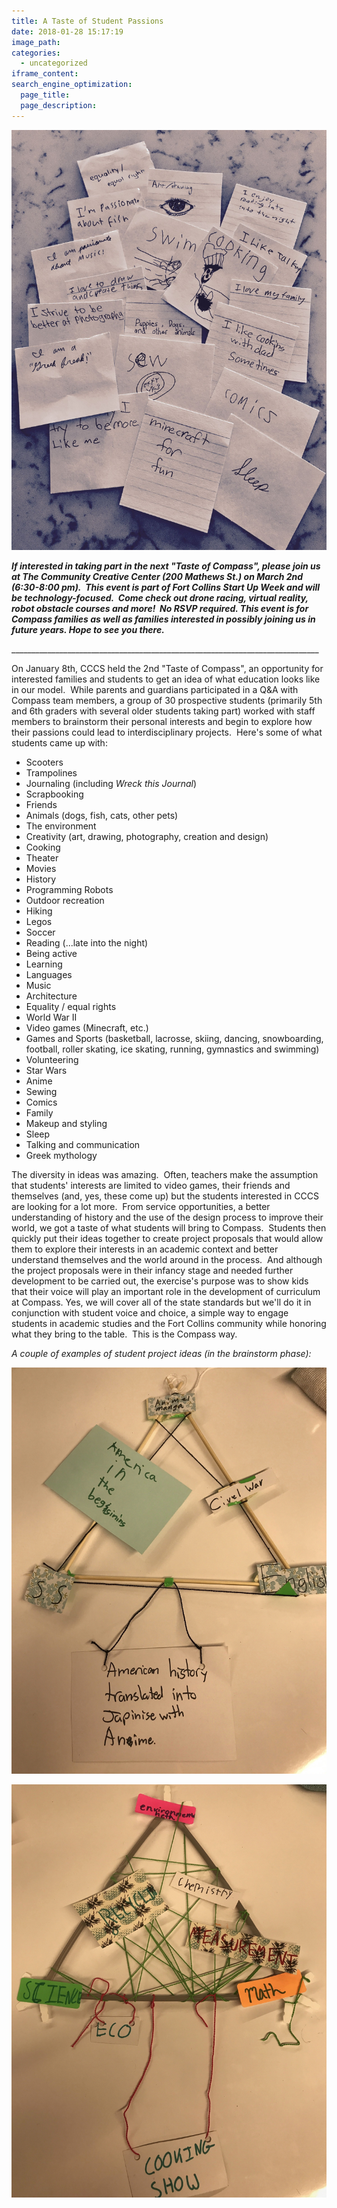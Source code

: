 ```yaml
---
title: A Taste of Student Passions
date: 2018-01-28 15:17:19
image_path:
categories:
  - uncategorized
iframe_content:
search_engine_optimization:
  page_title:
  page_description:
---
```



![](/assets/images/versions/fullsizeoutput-5f0---x----2250-3000x---.jpeg)

***If interested in taking part in the next "Taste of Compass", please join us at The Community Creative Center (200 Mathews St.) on March 2nd (6:30-8:00 pm).&nbsp; This event is part of Fort Collins Start Up Week and will be technology-focused.&nbsp; Come check out drone racing, virtual reality, robot obstacle courses and more!&nbsp; No RSVP required. This event is for Compass families as well as families interested in possibly joining us in future years. Hope to see you there.***

\_\_\_\_\_\_\_\_\_\_\_\_\_\_\_\_\_\_\_\_\_\_\_\_\_\_\_\_\_\_\_\_\_\_\_\_\_\_\_\_\_\_\_\_\_\_\_\_\_\_\_\_\_\_\_\_\_\_\_\_\_\_\_\_\_\_\_\_\_\_\_\_\_\_\_\_\_

On January 8th, CCCS held the 2nd "Taste of Compass", an opportunity for interested families and students to get an idea of what education looks like in our model.&nbsp; While parents and guardians participated in a Q&A with Compass team members, a group of 30 prospective students (primarily 5th and 6th graders with several older students taking part) worked with staff members to brainstorm their personal interests and begin to explore how their passions could lead to interdisciplinary projects.&nbsp; Here's some of what students came up with:

* Scooters
* Trampolines
* Journaling (including *Wreck this Journal*)
* Scrapbooking
* Friends
* Animals (dogs, fish, cats, other pets)
* The environment
* Creativity (art, drawing, photography, creation and design)
* Cooking
* Theater
* Movies
* History
* Programming Robots
* Outdoor recreation
* Hiking
* Legos
* Soccer
* Reading (...late into the night)
* Being active
* Learning
* Languages
* Music
* Architecture
* Equality / equal rights
* World War II
* Video games (Minecraft, etc.)
* Games and Sports (basketball, lacrosse, skiing, dancing, snowboarding, football, roller skating, ice skating, running, gymnastics and swimming)
* Volunteering&nbsp;
* Star Wars
* Anime
* Sewing
* Comics
* Family
* Makeup and styling
* Sleep
* Talking and communication
* Greek mythology

The diversity in ideas was amazing.&nbsp; Often, teachers make the assumption that students' interests are limited to video games, their friends and themselves (and, yes, these come up) but the students interested in CCCS are looking for a lot more.&nbsp; From service opportunities, a better understanding of history and the use of the design process to improve their world, we got a taste of what students will bring to Compass.&nbsp; Students then quickly put their ideas together to create project proposals that would allow them to explore their interests in an academic context and better understand themselves and the world around in the process.&nbsp; And although the project proposals were in their infancy stage and needed further development to be carried out, the exercise's purpose was to show kids that their voice will play an important role in the development of curriculum at Compass. Yes, we will cover all of the state standards but we'll do it in conjunction with student voice and choice, a simple way to engage students in academic studies and the Fort Collins community while honoring what they bring to the table.&nbsp; This is the Compass way.

*A couple of examples of student project ideas (in the brainstorm phase):*

![](/assets/images/versions/fullsizeoutput-5f2---x----2250-2899x---.jpeg)

![](/assets/images/versions/fullsizeoutput-5f3---x----2247-2948x---.jpeg)